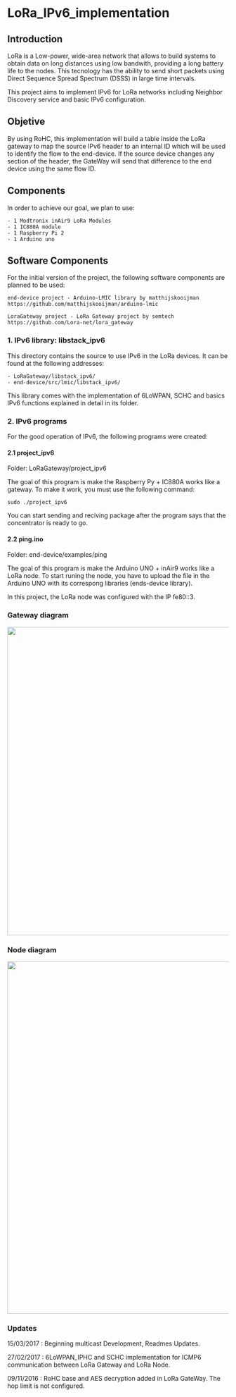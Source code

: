 # LoRa_IPv6_implementation

## Introduction

LoRa is a Low-power, wide-area network that allows to build systems to obtain data on long distances using low bandwith, providing a long battery life to the nodes. This tecnology has the ability to send short packets using Direct Sequence Spread Spectrum (DSSS) in large time intervals. 

This project aims to implement IPv6 for LoRa networks including  Neighbor Discovery service and basic IPv6 configuration. 

## Objetive

By using RoHC, this implementation will build a table inside the LoRa gateway to map the source IPv6 header to an internal ID which will be used to identify the flow to the end-device.  If the source device changes any section of the header, the GateWay will send that difference to the end device using the same flow ID.

## Components

In order to achieve our goal, we plan to use:

	- 1 Modtronix inAir9 LoRa Modules
	- 1 IC880A module
	- 1 Raspberry Pi 2
	- 1 Arduino uno

## Software Components 

For the initial version of the project, the following software components are planned to be used:

	end-device project - Arduino-LMIC library by matthijskooijman
	https://github.com/matthijskooijman/arduino-lmic

	LoraGateway project - LoRa Gateway project by semtech
	https://github.com/Lora-net/lora_gateway

### 1. IPv6 library: libstack_ipv6

This directory contains the source to use IPv6 in the LoRa devices. It can be found at the following addresses:

	- LoRaGateway/libstack_ipv6/
	- end-device/src/lmic/libstack_ipv6/

This library comes with the implementation of 6LoWPAN, SCHC and basics IPv6 functions explained in detail in its folder. 

### 2. IPv6 programs

For the good operation of IPv6, the following programs were created:

#### 2.1 project_ipv6 

Folder: LoRaGateway/project_ipv6
	
The goal of this program is make the Raspberry Py + IC880A works like a gateway. To make it work,   you must use the following command:

	sudo ./project_ipv6

You can start sending and reciving package after the program says that the concentrator is ready to go.

#### 2.2 ping.ino 

Folder: end-device/examples/ping
	
The goal of this program is make the Arduino UNO + inAir9 works like a LoRa node. To start runing the node, you have to upload the file in the Arduino UNO with its correspong libraries (ends-device library).

In this project, the LoRa node was configured with the IP fe80::3.

### Gateway diagram
<img src="https://github.com/tlagos1/LoRA_IPv6_implementation/blob/develop/images/dia_sistema1.png" data-canonical-src="https://github.com/tlagos1/LoRA_IPv6_implementation/blob/develop/images/dia_sistema1.png" width="700" />

### Node diagram
<img src="https://github.com/tlagos1/LoRA_IPv6_implementation/blob/develop/images/dia_sistema2.png" data-canonical-src="https://github.com/tlagos1/LoRA_IPv6_implementation/blob/develop/images/dia_sistema2.png" width="800" />

### Updates

15/03/2017 : Beginning multicast Development, Readmes Updates. 

27/02/2017 : 6LoWPAN_IPHC and SCHC implementation for ICMP6 communication between LoRa Gateway and LoRa Node.

09/11/2016 : RoHC base and AES decryption added in LoRa GateWay. The hop limit is not configured.

